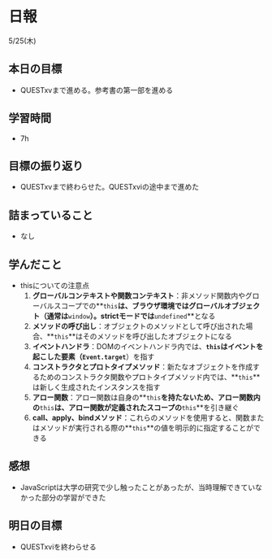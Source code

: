 # 日報

5/25(木)

## 本日の目標

- QUESTxvまで進める。参考書の第一部を進める

## 学習時間

- 7h

## 目標の振り返り

- QUESTxvまで終わらせた。QUESTxviの途中まで進めた

## 詰まっていること

- なし

## 学んだこと

- thisについての注意点
    1. **グローバルコンテキストや関数コンテキスト**：非メソッド関数内やグローバルスコープでの**`this`**は、ブラウザ環境ではグローバルオブジェクト（通常は**`window`**）。strictモードでは**`undefined`**となる
    2. **メソッドの呼び出し**：オブジェクトのメソッドとして呼び出された場合、**`this`**はそのメソッドを呼び出したオブジェクトになる
    3. **イベントハンドラ**：DOMのイベントハンドラ内では、**`this`**はイベントを起こした要素（**`Event.target`**）を指す
    4. **コンストラクタとプロトタイプメソッド**：新たなオブジェクトを作成するためのコンストラクタ関数やプロトタイプメソッド内では、**`this`**は新しく生成されたインスタンスを指す
    5. **アロー関数**：アロー関数は自身の**`this`**を持たないため、アロー関数内の**`this`**は、アロー関数が定義されたスコープの**`this`**を引き継ぐ
    6. **call、apply、bindメソッド**：これらのメソッドを使用すると、関数またはメソッドが実行される際の**`this`**の値を明示的に指定することができる

## 感想

- JavaScriptは大学の研究で少し触ったことがあったが、当時理解できていなかった部分の学習ができた

## 明日の目標

- QUESTxviを終わらせる
